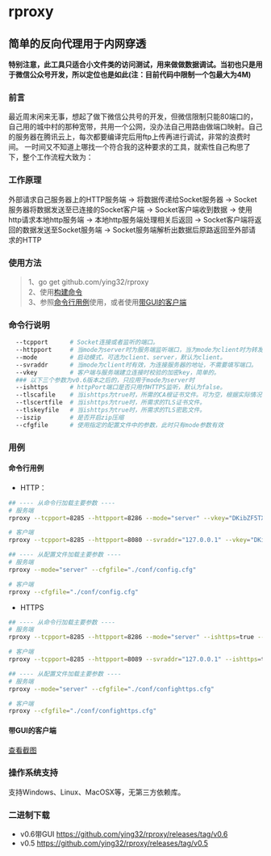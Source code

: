 # rproxy
## 简单的反向代理用于内网穿透  

**特别注意，此工具只适合小文件类的访问测试，用来做做数据调试。当初也只是用于微信公众号开发，所以定位也是如此(注：目前代码中限制一个包最大为4M)** 

### 前言	  

最近周末闲来无事，想起了做下微信公共号的开发，但微信限制只能80端口的，自己用的城中村的那种宽带，共用一个公网，没办法自己用路由做端口映射。自己的服务器在腾讯云上，每次都要编译完后用ftp上传再进行调试，非常的浪费时间。 一时间又不知道上哪找一个符合我的这种要求的工具，就索性自己构思了下，整个工作流程大致为：   

### 工作原理  

外部请求自己服务器上的HTTP服务端 -> 将数据传递给Socket服务器 -> Socket服务器将数据发送至已连接的Socket客户端 -> Socket客户端收到数据 -> 使用http请求本地http服务端 -> 本地http服务端处理相关后返回 -> Socket客户端将返回的数据发送至Socket服务端 -> Socket服务端解析出数据后原路返回至外部请求的HTTP  
 

### 使用方法  

> 1、go get github.com/ying32/rproxy  
> 2、使用[构建命令](build)  
> 3、参照[命令行用例](#命令行用例)使用，或者使用[带GUI的客户端](#带GUI的客户端)


### 命令行说明   
```bash
  --tcpport      # Socket连接或者监听的端口。   
  --httpport     # 当mode为server时为服务端监听端口，当为mode为client时为转发至本地客户端的端口。  
  --mode         # 启动模式，可选为client、server，默认为client。  
  --svraddr      # 当mode为client时有效，为连接服务器的地址，不需要填写端口。    
  --vkey         # 客户端与服务端建立连接时校验的加密key，简单的。  
  ### 以下三个参数为v0.6版本之后的，只应用于mode为server时 
  --ishttps      # httpPort端口是否只用作HTTPS监听，默认为false。    
  --tlscafile    # 当ishttps为true时，所需的CA根证书文件。可为空，根据实际情况确定。  
  --tlscertfile  # 当ishttps为true时，所需求的TLS证书文件。  
  --tlskeyfile   # 当ishttps为true时，所需求的TLS密匙文件。  
  --iszip        # 是否开启zip压缩
  --cfgfile      # 使用指定的配置文件中的参数，此时只有mode参数有效   
```

### 用例  

#### 命令行用例
* HTTP：
```bash
## ---- 从命令行加载主要参数 ----
# 服务端
rproxy --tcpport=8285 --httpport=8286 --mode="server" --vkey="DKibZF5TXvic1g3kY" 

# 客户端
rproxy --tcpport=8285 --httpport=8080 --svraddr="127.0.0.1" --vkey="DKibZF5TXvic1g3kY"

## ---- 从配置文件加载主要参数 ----
# 服务端
rproxy --mode="server" --cfgfile="./conf/config.cfg"

# 客户端
rproxy --cfgfile="./conf/config.cfg"
```  

* HTTPS
```bash
## ---- 从命令行加载主要参数 ----
# 服务端
rproxy --tcpport=8285 --httpport=8286 --mode="server" --ishttps=true --tlscafile="./cert/ca.pem" --tlscertfile="./cert/server.pem" --tlskeyfile="./cert/server.key" --vkey="DKibZF5TXvic1g3kY"

# 客户端 
rproxy --tcpport=8285 --httpport=8089 --svraddr="127.0.0.1" --ishttps=true --tlscafile="./cert/ca.pem" --tlscertfile="./cert/client.pem" --tlskeyfile="./cert/client.key" --vkey="DKibZF5TXvic1g3kY"

## ---- 从配置文件加载主要参数 ----
# 服务端
rproxy --mode="server" --cfgfile="./conf/confighttps.cfg"

# 客户端
rproxy --cfgfile="./conf/confighttps.cfg"
```

#### 带GUI的客户端
[查看截图](imgs)  

### 操作系统支持  

支持Windows、Linux、MacOSX等，无第三方依赖库。  

### 二进制下载
* v0.6带GUI https://github.com/ying32/rproxy/releases/tag/v0.6  
* v0.5 https://github.com/ying32/rproxy/releases/tag/v0.5  

 


